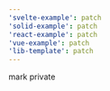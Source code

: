 ```yaml
---
'svelte-example': patch
'solid-example': patch
'react-example': patch
'vue-example': patch
'lib-template': patch
---
```


mark private
